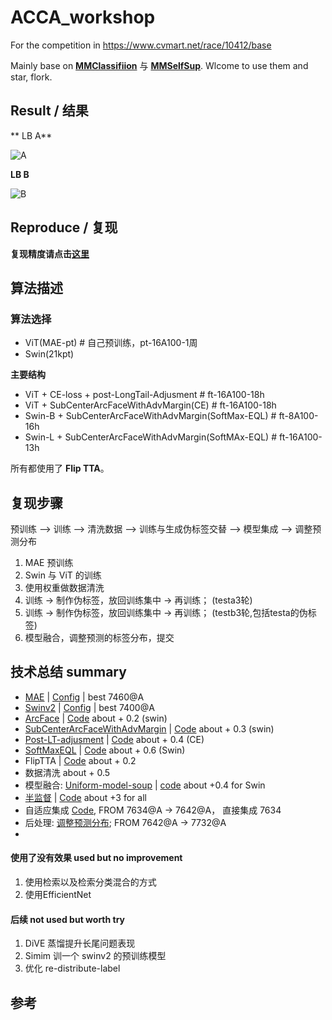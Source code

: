 # ACCA_workshop
For the competition in https://www.cvmart.net/race/10412/base


Mainly base on [**MMClassifiion**](https://github.com/open-mmlab/mmclassification) 与 [**MMSelfSup**](https://github.com/open-mmlab/mmselfsup). Wlcome to use them and star, flork.

## Result / 结果

** LB A**

![A](https://user-images.githubusercontent.com/18586273/201299318-41d392b3-a810-4f26-bd29-6dabba92fe83.png)

**LB B**

![B](https://user-images.githubusercontent.com/18586273/201299402-d4449a50-a48a-46e6-b673-049524d81bdb.png)


## Reproduce / 复现

**复现精度请点击[这里](./Reproduce.md)**

## 算法描述

### 算法选择

- ViT(MAE-pt)   # 自己预训练，pt-16A100-1周
- Swin(21kpt)    

**主要结构**
- ViT + CE-loss + post-LongTail-Adjusment                # ft-16A100-18h   
- ViT + SubCenterArcFaceWithAdvMargin(CE)                # ft-16A100-18h
- Swin-B + SubCenterArcFaceWithAdvMargin(SoftMax-EQL)    # ft-8A100-16h
- Swin-L + SubCenterArcFaceWithAdvMargin(SoftMAx-EQL)    # ft-16A100-13h

所有都使用了 **Flip TTA**。

## 复现步骤

预训练 --> 训练 --> 清洗数据 --> 训练与生成伪标签交替 --> 模型集成 --> 调整预测分布

1. MAE 预训练
2. Swin 与 ViT 的训练
3. 使用权重做数据清洗         
4. 训练 -> 制作伪标签，放回训练集中 -> 再训练； (testa3轮)
5. 训练 -> 制作伪标签，放回训练集中 -> 再训练； (testb3轮,包括testa的伪标签)
6. 模型融合，调整预测的标签分布，提交


## 技术总结 summary

- [MAE](https://github.com/open-mmlab/mmselfsup/tree/dev-1.x/configs/selfsup/mae) |  [Config](./configs/vit/)    | best 7460@A
- [Swinv2](https://github.com/open-mmlab/mmclassification/tree/dev-1.x/configs/swin_transformer_v2) | [Config](./configs/swin/)  | best 7400@A
- [ArcFace](https://arxiv.org/abs/1801.07698)   |   [Code](./src/models/arcface_head.py)   about + 0.2 (swin)
- [SubCenterArcFaceWithAdvMargin](https://paperswithcode.com/paper/sub-center-arcface-boosting-face-recognition)   |   [Code](./src/models/arcface_head.py) about + 0.3 (swin)
- [Post-LT-adjusment](https://paperswithcode.com/paper/long-tail-learning-via-logit-adjustment)   |   [Code](./src/models/linear_head_lt.py)  about + 0.4 (CE)
- [SoftMaxEQL](https://paperswithcode.com/paper/the-equalization-losses-gradient-driven)   |   [Code](./src/models/eql.py)   about + 0.6 (Swin)
- FlipTTA  |   [Code](./src/models/tta_classifier.py)    about + 0.2
- 数据清洗                                                about + 0.5
- 模型融合: [Uniform-model-soup](https://arxiv.org/abs/2203.05482) | [code](./tools/model_soup.py)             about +0.4 for Swin
- [半监督](https://lilianweng.github.io/posts/2021-12-05-semi-supervised/)  | [Code](./tools/creat_pseudo.py)  about +3 for all
- 自适应集成 [Code](./tools/emsemble.py),                  FROM 7634@A -> 7642@A， 直接集成 7634
- 后处理: [调整预测分布](./tools/re-distribute-label.py);    FROM 7642@A -> 7732@A 
- 

#### 使用了没有效果 used but no improvement

1. 使用检索以及检索分类混合的方式
2. 使用EfficientNet

#### 后续 not used but worth try

1. DiVE 蒸馏提升长尾问题表现
2. Simim 训一个 swinv2 的预训练模型
3. 优化 re-distribute-label

## 参考




